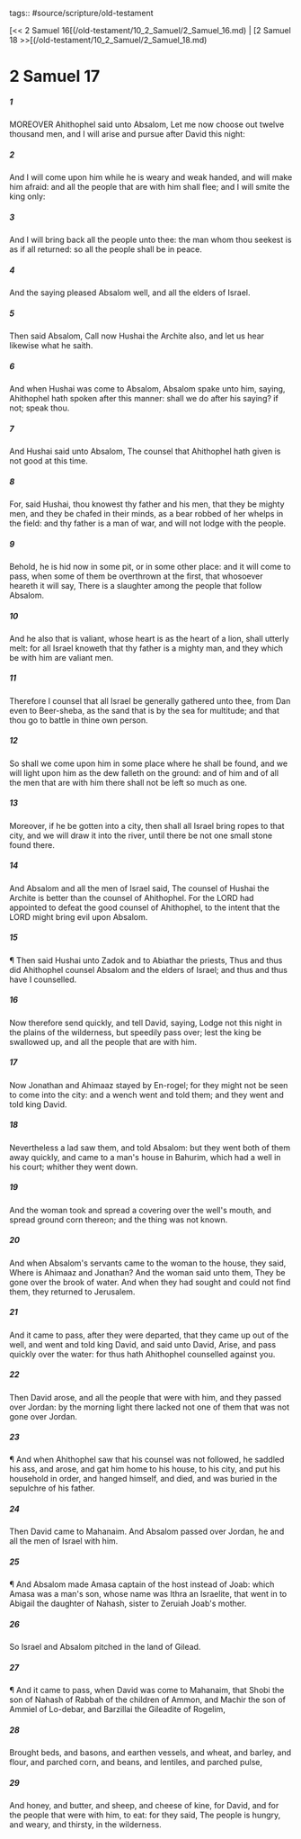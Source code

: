 tags:: #source/scripture/old-testament

[<< 2 Samuel 16[(/old-testament/10_2_Samuel/2_Samuel_16.md) | [2 Samuel 18 >>[(/old-testament/10_2_Samuel/2_Samuel_18.md)

# 2 Samuel 17

##### 1

MOREOVER Ahithophel said unto Absalom, Let me now choose out twelve thousand men, and I will arise and pursue after David this night:

##### 2

And I will come upon him while he is weary and weak handed, and will make him afraid: and all the people that are with him shall flee; and I will smite the king only:

##### 3

And I will bring back all the people unto thee: the man whom thou seekest is as if all returned: so all the people shall be in peace.

##### 4

And the saying pleased Absalom well, and all the elders of Israel.

##### 5

Then said Absalom, Call now Hushai the Archite also, and let us hear likewise what he saith.

##### 6

And when Hushai was come to Absalom, Absalom spake unto him, saying, Ahithophel hath spoken after this manner: shall we do after his saying? if not; speak thou.

##### 7

And Hushai said unto Absalom, The counsel that Ahithophel hath given is not good at this time.

##### 8

For, said Hushai, thou knowest thy father and his men, that they be mighty men, and they be chafed in their minds, as a bear robbed of her whelps in the field: and thy father is a man of war, and will not lodge with the people.

##### 9

Behold, he is hid now in some pit, or in some other place: and it will come to pass, when some of them be overthrown at the first, that whosoever heareth it will say, There is a slaughter among the people that follow Absalom.

##### 10

And he also that is valiant, whose heart is as the heart of a lion, shall utterly melt: for all Israel knoweth that thy father is a mighty man, and they which be with him are valiant men.

##### 11

Therefore I counsel that all Israel be generally gathered unto thee, from Dan even to Beer-sheba, as the sand that is by the sea for multitude; and that thou go to battle in thine own person.

##### 12

So shall we come upon him in some place where he shall be found, and we will light upon him as the dew falleth on the ground: and of him and of all the men that are with him there shall not be left so much as one.

##### 13

Moreover, if he be gotten into a city, then shall all Israel bring ropes to that city, and we will draw it into the river, until there be not one small stone found there.

##### 14

And Absalom and all the men of Israel said, The counsel of Hushai the Archite is better than the counsel of Ahithophel. For the LORD had appointed to defeat the good counsel of Ahithophel, to the intent that the LORD might bring evil upon Absalom.

##### 15

¶ Then said Hushai unto Zadok and to Abiathar the priests, Thus and thus did Ahithophel counsel Absalom and the elders of Israel; and thus and thus have I counselled.

##### 16

Now therefore send quickly, and tell David, saying, Lodge not this night in the plains of the wilderness, but speedily pass over; lest the king be swallowed up, and all the people that are with him.

##### 17

Now Jonathan and Ahimaaz stayed by En-rogel; for they might not be seen to come into the city: and a wench went and told them; and they went and told king David.

##### 18

Nevertheless a lad saw them, and told Absalom: but they went both of them away quickly, and came to a man's house in Bahurim, which had a well in his court; whither they went down.

##### 19

And the woman took and spread a covering over the well's mouth, and spread ground corn thereon; and the thing was not known.

##### 20

And when Absalom's servants came to the woman to the house, they said, Where is Ahimaaz and Jonathan? And the woman said unto them, They be gone over the brook of water. And when they had sought and could not find them, they returned to Jerusalem.

##### 21

And it came to pass, after they were departed, that they came up out of the well, and went and told king David, and said unto David, Arise, and pass quickly over the water: for thus hath Ahithophel counselled against you.

##### 22

Then David arose, and all the people that were with him, and they passed over Jordan: by the morning light there lacked not one of them that was not gone over Jordan.

##### 23

¶ And when Ahithophel saw that his counsel was not followed, he saddled his ass, and arose, and gat him home to his house, to his city, and put his household in order, and hanged himself, and died, and was buried in the sepulchre of his father.

##### 24

Then David came to Mahanaim. And Absalom passed over Jordan, he and all the men of Israel with him.

##### 25

¶ And Absalom made Amasa captain of the host instead of Joab: which Amasa was a man's son, whose name was Ithra an Israelite, that went in to Abigail the daughter of Nahash, sister to Zeruiah Joab's mother.

##### 26

So Israel and Absalom pitched in the land of Gilead.

##### 27

¶ And it came to pass, when David was come to Mahanaim, that Shobi the son of Nahash of Rabbah of the children of Ammon, and Machir the son of Ammiel of Lo-debar, and Barzillai the Gileadite of Rogelim,

##### 28

Brought beds, and basons, and earthen vessels, and wheat, and barley, and flour, and parched corn, and beans, and lentiles, and parched pulse,

##### 29

And honey, and butter, and sheep, and cheese of kine, for David, and for the people that were with him, to eat: for they said, The people is hungry, and weary, and thirsty, in the wilderness.
